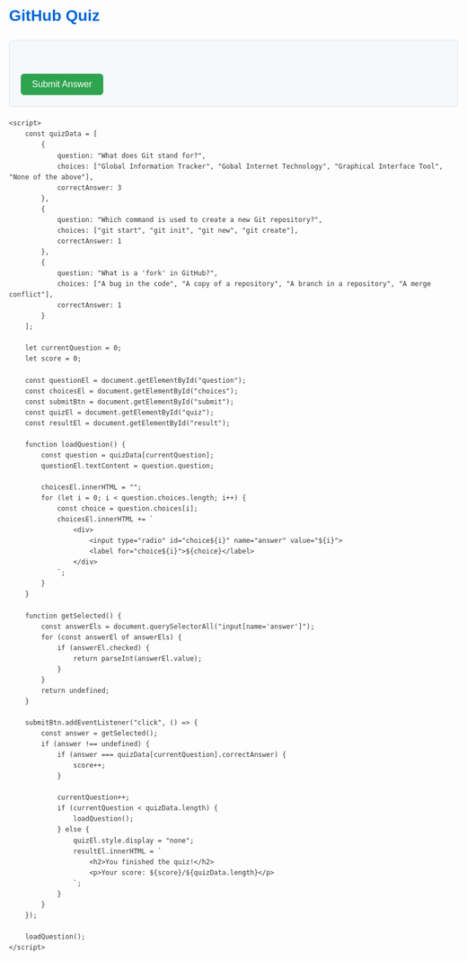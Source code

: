 <!DOCTYPE html>
<html lang="en">
<head>
    <meta charset="UTF-8">
    <meta name="viewport" content="width=device-width, initial-scale=1.0">
    <title>GitHub Quiz</title>
    <style>
        body {
            font-family: Arial, sans-serif;
            line-height: 1.6;
            color: #333;
            max-width: 800px;
            margin: 0 auto;
            padding: 20px;
        }
        h1 {
            color: #0366d6;
        }
        #quiz {
            background-color: #f6f8fa;
            border: 1px solid #e1e4e8;
            border-radius: 6px;
            padding: 20px;
            margin-top: 20px;
        }
        button {
            background-color: #2ea44f;
            color: white;
            border: none;
            padding: 10px 20px;
            border-radius: 6px;
            cursor: pointer;
            font-size: 16px;
            margin-top: 10px;
        }
        button:hover {
            background-color: #2c974b;
        }
        #result {
            margin-top: 20px;
            font-weight: bold;
        }
    </style>
</head>
<body>
    <h1>GitHub Quiz</h1>
    <div id="quiz">
        <h2 id="question"></h2>
        <div id="choices"></div>
        <button id="submit">Submit Answer</button>
    </div>
    <div id="result"></div>

    <script>
        const quizData = [
            {
                question: "What does Git stand for?",
                choices: ["Global Information Tracker", "Gobal Internet Technology", "Graphical Interface Tool", "None of the above"],
                correctAnswer: 3
            },
            {
                question: "Which command is used to create a new Git repository?",
                choices: ["git start", "git init", "git new", "git create"],
                correctAnswer: 1
            },
            {
                question: "What is a 'fork' in GitHub?",
                choices: ["A bug in the code", "A copy of a repository", "A branch in a repository", "A merge conflict"],
                correctAnswer: 1
            }
        ];

        let currentQuestion = 0;
        let score = 0;

        const questionEl = document.getElementById("question");
        const choicesEl = document.getElementById("choices");
        const submitBtn = document.getElementById("submit");
        const quizEl = document.getElementById("quiz");
        const resultEl = document.getElementById("result");

        function loadQuestion() {
            const question = quizData[currentQuestion];
            questionEl.textContent = question.question;

            choicesEl.innerHTML = "";
            for (let i = 0; i < question.choices.length; i++) {
                const choice = question.choices[i];
                choicesEl.innerHTML += `
                    <div>
                        <input type="radio" id="choice${i}" name="answer" value="${i}">
                        <label for="choice${i}">${choice}</label>
                    </div>
                `;
            }
        }

        function getSelected() {
            const answerEls = document.querySelectorAll("input[name='answer']");
            for (const answerEl of answerEls) {
                if (answerEl.checked) {
                    return parseInt(answerEl.value);
                }
            }
            return undefined;
        }

        submitBtn.addEventListener("click", () => {
            const answer = getSelected();
            if (answer !== undefined) {
                if (answer === quizData[currentQuestion].correctAnswer) {
                    score++;
                }

                currentQuestion++;
                if (currentQuestion < quizData.length) {
                    loadQuestion();
                } else {
                    quizEl.style.display = "none";
                    resultEl.innerHTML = `
                        <h2>You finished the quiz!</h2>
                        <p>Your score: ${score}/${quizData.length}</p>
                    `;
                }
            }
        });

        loadQuestion();
    </script>
</body>
</html>
